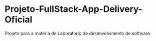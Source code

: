 # Projeto-FullStack-App-Delivery-Oficial

Projeto para a matéria de Laboratorio de desenvolvimento de software.